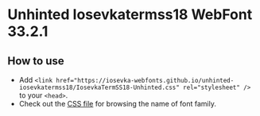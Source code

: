 # Unhinted Iosevkatermss18 WebFont 33.2.1

## How to use

- Add `<link href="https://iosevka-webfonts.github.io/unhinted-iosevkatermss18/IosevkaTermSS18-Unhinted.css" rel="stylesheet" />` to your `<head>`.
- Check out the [CSS file](./IosevkaTermSS18-Unhinted.css) for browsing the name of font family.
